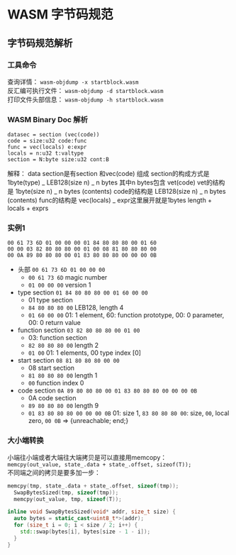 # WASM 字节码规范
## 字节码规范解析
### 工具命令
查询详情： `wasm-objdump -x startblock.wasm`  
反汇编可执行文件： `wasm-objdump -d startblock.wasm`  
打印文件头部信息： `wasm-objdump -h startblock.wasm`  

### WASM Binary Doc 解析
```
datasec = section (vec(code))
code = size:u32 code:func
func = vec(locals) e:expr
locals = n:u32 t:valtype
section = N:byte size:u32 cont:B
```
解释：
data section是有section 和vec(code) 组成
section的构成方式是1byte(type) _ LEB128(size n) _ n bytes
其中n bytes包含 vet(code)
vet的结构是 1byte(size n) _ n bytes (contents)
code的结构是 LEB128(size n) _ n bytes (contents)
func的结构是 vec(locals) _ expr这里展开就是1bytes length + locals + exprs

### 实例1
```
00 61 73 6D 01 00 00 00 01 84 80 80 80 00 01 60 
00 00 03 82 80 80 80 00 01 00 08 81 80 80 80 00 
00 0A 89 80 80 80 00 01 83 80 80 80 00 00 00 0B 
```
* 头部 `00 61 73 6D 01 00 00 00`
  - `00 61 73 6D` magic number
  - `01 00 00 00` version 1
* type section `01 84 80 80 80 00 01 60 00 00 `
  - 01 type section
  - `84 80 80 80 00` LEB128, length 4
  - `01 60 00 00` 01: 1 element, 60: function prototype, 00: 0 parameter, 00: 0 return value
* function section `03 82 80 80 80 00 01 00`
   - 03: function section
   - `82 80 80 80 00` length 2
   - `01 00` 01: 1 elements, 00 type index [0]
* start section `08 81 80 80 80 00 00`
  - 08 start section
  - `81 80 80 80 00` length 1
  - `00` function index 0
* code section `0A 89 80 80 80 00 01 83 80 80 80 00 00 00 0B`  
  - 0A code section 
  - `89 80 80 80 00` length 9
  - `01 83 80 80 80 00 00 00 0B` 01: size 1, `83 80 80 80 00`: size, `00`, local zero, `00 0B` => {unreachable; end;}





### 大小端转换
小端往小端或者大端往大端拷贝是可以直接用memcopy：  
`memcpy(out_value, state_.data + state_.offset, sizeof(T));`  
不同端之间的拷贝是要多加一步：   
```C 
memcpy(tmp, state_.data + state_.offset, sizeof(tmp));
  SwapBytesSized(tmp, sizeof(tmp));
  memcpy(out_value, tmp, sizeof(T));
```
```C++
inline void SwapBytesSized(void* addr, size_t size) {
  auto bytes = static_cast<uint8_t*>(addr);
  for (size_t i = 0; i < size / 2; i++) {
    std::swap(bytes[i], bytes[size - 1 - i]);
  }
}
```
